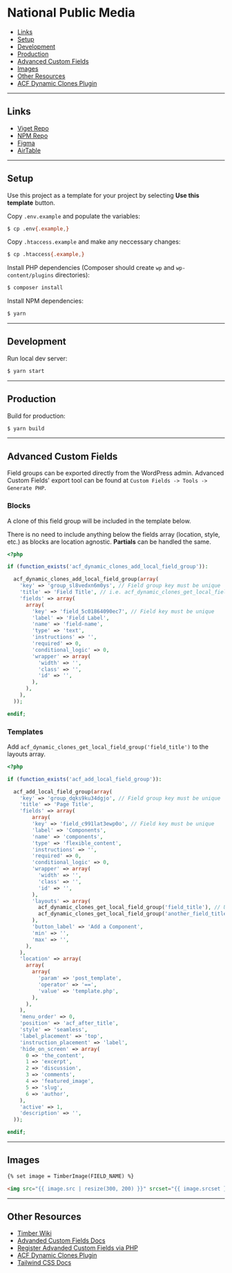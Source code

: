 # National Public Media

- [Links](#links)
- [Setup](#setup)
- [Development](#development)
- [Production](#production)
- [Advanced Custom Fields](#advanced-custom-fields)
- [Images](#examples)
- [Other Resources](#images)
- [ACF Dynamic Clones Plugin](https://github.com/vigetlabs/acf-dynamic-clones)

---

## Links

- [Viget Repo](https://github.com/vigetlabs/npm)
- [NPM Repo](https://github.com/nationalpublicmedia/npm-website)
- [Figma](https://www.figma.com/file/NmTYeQFyu7XPlzTMSKFOzF/NPM-Comps-For-Buildout?node-id=905%3A3651)
- [AirTable](https://airtable.com/tbl0NFo4zvJAW92mn/viwWNHnIfy2IUsIwc?blocks=hide)

---

## Setup

Use this project as a template for your project by selecting **Use this template** button.

Copy `.env.example` and populate the variables:

```bash
$ cp .env{.example,}
```

Copy `.htaccess.example` and make any neccessary changes:

```bash
$ cp .htaccess{.example,}
```

Install PHP dependencies (Composer should create `wp` and `wp-content/plugins` directories):

```bash
$ composer install
```

Install NPM dependencies:

```bash
$ yarn
```

---

## Development

Run local dev server:

```bash
$ yarn start
```

---

## Production

Build for production:

```bash
$ yarn build
```

---

## Advanced Custom Fields

Field groups can be exported directly from the WordPress admin. Advanced Custom Fields' export tool can be found at `Custom Fields -> Tools -> Generate PHP`.

### Blocks

A clone of this field group will be included in the template below.

There is no need to include anything below the fields array (location, style, etc.) as blocks are location agnostic. **Partials** can be handled the same.

```php
<?php

if (function_exists('acf_dynamic_clones_add_local_field_group')):

  acf_dynamic_clones_add_local_field_group(array(
    'key' => 'group_sl8vedxn6m0ys', // Field group key must be unique
    'title' => 'Field Title', // i.e. acf_dynamic_clones_get_local_field_group('field_title')
    'fields' => array(
      array(
        'key' => 'field_5c01864090ec7', // Field key must be unique
        'label' => 'Field Label',
        'name' => 'field-name',
        'type' => 'text',
        'instructions' => '',
        'required' => 0,
        'conditional_logic' => 0,
        'wrapper' => array(
          'width' => '',
          'class' => '',
          'id' => '',
        ),
      ),
    ),
  ));

endif;
```

### Templates

Add `acf_dynamic_clones_get_local_field_group('field_title')` to the layouts array.

```php
<?php

if (function_exists('acf_add_local_field_group')):

  acf_add_local_field_group(array(
    'key' => 'group_dqks9ku34dgjo', // Field group key must be unique
    'title' => 'Page Title',
    'fields' => array(
        array(
        'key' => 'field_c991lat3ewp0o', // Field key must be unique
        'label' => 'Components',
        'name' => 'components',
        'type' => 'flexible_content',
        'instructions' => '',
        'required' => 0,
        'conditional_logic' => 0,
        'wrapper' => array(
          'width' => '',
          'class' => '',
          'id' => '',
        ),
        'layouts' => array(
          acf_dynamic_clones_get_local_field_group('field_title'), // Use field group title with dashes or underscores for spaces
          acf_dynamic_clones_get_local_field_group('another_field_title'),
        ),
        'button_label' => 'Add a Component',
        'min' => '',
        'max' => '',
      ),
    ),
    'location' => array(
      array(
        array(
          'param' => 'post_template',
          'operator' => '==',
          'value' => 'template.php',
        ),
      ),
    ),
    'menu_order' => 0,
    'position' => 'acf_after_title',
    'style' => 'seamless',
    'label_placement' => 'top',
    'instruction_placement' => 'label',
    'hide_on_screen' => array(
      0 => 'the_content',
      1 => 'excerpt',
      2 => 'discussion',
      3 => 'comments',
      4 => 'featured_image',
      5 => 'slug',
      6 => 'author',
    ),
    'active' => 1,
    'description' => '',
  ));

endif;
```

---

## Images

```html
{% set image = TimberImage(FIELD_NAME) %}

<img src="{{ image.src | resize(300, 200) }}" srcset="{{ image.srcset }}" alt="{{ image.alt }}" />
```

---

## Other Resources

- [Timber Wiki](https://github.com/jarednova/timber/wiki)
- [Advanded Custom Fields Docs](https://www.advancedcustomfields.com/resources)
- [Register Advanded Custom Fields via PHP](https://www.advancedcustomfields.com/resources/register-fields-via-php/)
- [ACF Dynamic Clones Plugin](https://github.com/vigetlabs/acf-dynamic-clones)
- [Tailwind CSS Docs](https://tailwindcss.com/docs/installation/)
